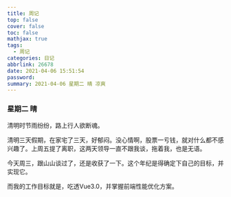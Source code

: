 ```yaml
---
title: 周记
top: false
cover: false
toc: false
mathjax: true
tags:
  - 周记
categories: 日记
abbrlink: 26678
date: 2021-04-06 15:51:54
password:
summary: 2021-04-06 星期二 晴 凉爽
---
```


### 星期二 晴

清明时节雨纷纷，路上行人欲断魂。

清明三天假期，在家宅了三天，好郁闷。没心情啊，股票一亏钱，就对什么都不感兴趣了。上周五提了离职，这两天领导一直不跟我谈，拖着我，也是无语。

今天周三，跟山山谈过了，还是收获了一下。这个年纪是得确定下自己的目标，并实现它。

而我的工作目标就是，吃透Vue3.0，并掌握前端性能优化方案。
